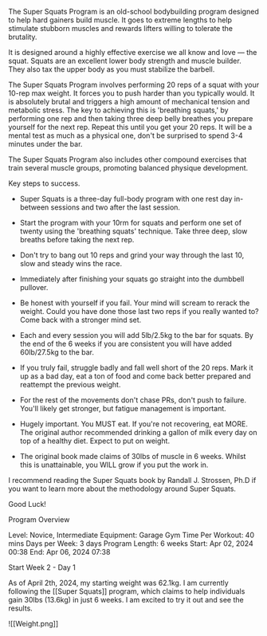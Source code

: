 The Super Squats Program is an old-school bodybuilding program designed to help hard gainers build muscle. It goes to extreme lengths to help stimulate stubborn muscles and rewards lifters willing to tolerate the brutality.

It is designed around a highly effective exercise we all know and love — the squat. Squats are an excellent lower body strength and muscle builder. They also tax the upper body as you must stabilize the barbell.

The Super Squats Program involves performing 20 reps of a squat with your 10-rep max weight. It forces you to push harder than you typically would. It is absolutely brutal and triggers a high amount of mechanical tension and metabolic stress. The key to achieving this is 'breathing squats,' by performing one rep and then taking three deep belly breathes you prepare yourself for the next rep. Repeat this until you get your 20 reps. It will be a mental test as much as a physical one, don't be surprised to spend 3-4 minutes under the bar.

The Super Squats Program also includes other compound exercises that train several muscle groups, promoting balanced physique development.

Key steps to success.

- Super Squats is a three-day full-body program with one rest day in-between sessions and two after the last session.

- Start the program with your 10rm for squats and perform one set of twenty using the 'breathing squats' technique. Take three deep, slow breaths before taking the next rep.

- Don't try to bang out 10 reps and grind your way through the last 10, slow and steady wins the race.

- Immediately after finishing your squats go straight into the dumbbell pullover.

- Be honest with yourself if you fail. Your mind will scream to rerack the weight. Could you have done those last two reps if you really wanted to? Come back with a stronger mind set.

- Each and every session you will add 5lb/2.5kg to the bar for squats. By the end of the 6 weeks if you are consistent you will have added 60lb/27.5kg to the bar.

- If you truly fail, struggle badly and fall well short of the 20 reps. Mark it up as a bad day, eat a ton of food and come back better prepared and reattempt the previous weight.

- For the rest of the movements don't chase PRs, don't push to failure. You'll likely get stronger, but fatigue management is important.

- Hugely important. You MUST eat. If you're not recovering, eat MORE. The original author recommended drinking a gallon of milk every day on top of a healthy diet. Expect to put on weight.

- The original book made claims of 30lbs of muscle in 6 weeks. Whilst this is unattainable, you WILL grow if you put the work in.

I recommend reading the Super Squats book by Randall J. Strossen, Ph.D if you want to learn more about the methodology around Super Squats.

Good Luck!

Program Overview

Level: Novice, 
Intermediate Equipment: Garage Gym 
Time Per Workout: 40 mins Days per 
Week: 3 days 
Program Length: 6 weeks 
Start: Apr 02, 2024 00:38 
End: Apr 06, 2024 07:38

Start Week 2 - Day 1

As of April 2th, 2024, my starting weight was 62.1kg. I am currently following the [[Super Squats]] program, which claims to help individuals gain 30lbs (13.6kg) in just 6 weeks. I am excited to try it out and see the results.

![[Weight.png]]